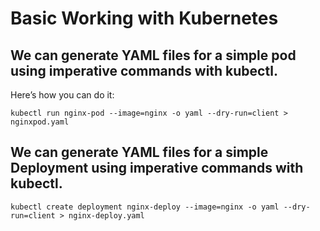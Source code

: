 # Basic Working with Kubernetes
## We can generate YAML files for a simple pod using imperative commands with kubectl. 
Here’s how you can do it:
```
kubectl run nginx-pod --image=nginx -o yaml --dry-run=client > nginxpod.yaml
```
## We can generate YAML files for a simple Deployment using imperative commands with kubectl. 
```
kubectl create deployment nginx-deploy --image=nginx -o yaml --dry-run=client > nginx-deploy.yaml
```
